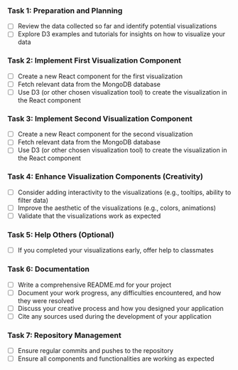 ### Task 1: Preparation and Planning
- [ ] Review the data collected so far and identify potential visualizations
- [ ] Explore D3 examples and tutorials for insights on how to visualize your data

### Task 2: Implement First Visualization Component
- [ ] Create a new React component for the first visualization
- [ ] Fetch relevant data from the MongoDB database
- [ ] Use D3 (or other chosen visualization tool) to create the visualization in the React component

### Task 3: Implement Second Visualization Component
- [ ] Create a new React component for the second visualization
- [ ] Fetch relevant data from the MongoDB database
- [ ] Use D3 (or other chosen visualization tool) to create the visualization in the React component

### Task 4: Enhance Visualization Components (Creativity)
- [ ] Consider adding interactivity to the visualizations (e.g., tooltips, ability to filter data)
- [ ] Improve the aesthetic of the visualizations (e.g., colors, animations)
- [ ] Validate that the visualizations work as expected

### Task 5: Help Others (Optional)
- [ ] If you completed your visualizations early, offer help to classmates

### Task 6: Documentation
- [ ] Write a comprehensive README.md for your project
- [ ] Document your work progress, any difficulties encountered, and how they were resolved
- [ ] Discuss your creative process and how you designed your application
- [ ] Cite any sources used during the development of your application

### Task 7: Repository Management
- [ ] Ensure regular commits and pushes to the repository
- [ ] Ensure all components and functionalities are working as expected
